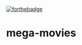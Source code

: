 [![forthebadge](https://forthebadge.com/images/badges/made-with-python.svg)](https://forthebadge.com)

# mega-movies
